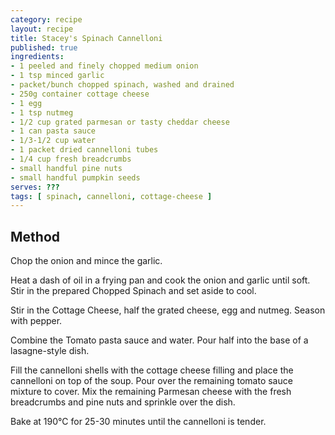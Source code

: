 ```yaml
---
category: recipe
layout: recipe
title: Stacey's Spinach Cannelloni
published: true
ingredients:
- 1 peeled and finely chopped medium onion
- 1 tsp minced garlic
- packet/bunch chopped spinach, washed and drained
- 250g container cottage cheese
- 1 egg
- 1 tsp nutmeg
- 1/2 cup grated parmesan or tasty cheddar cheese
- 1 can pasta sauce
- 1/3-1/2 cup water
- 1 packet dried cannelloni tubes
- 1/4 cup fresh breadcrumbs
- small handful pine nuts
- small handful pumpkin seeds
serves: ???
tags: [ spinach, cannelloni, cottage-cheese ]
---
```

## Method ##

Chop the onion and mince the garlic.

Heat a dash of oil in a frying pan and cook the onion and garlic until soft. Stir in the prepared Chopped Spinach and
set aside to cool.

Stir in the Cottage Cheese, half the grated cheese, egg and nutmeg. Season with pepper.

Combine the Tomato pasta sauce and water. Pour half into the base of a lasagne-style dish.

Fill the cannelloni shells with the cottage cheese filling and place the cannelloni on top of the soup. Pour over the
remaining tomato sauce mixture to cover. Mix the remaining Parmesan cheese with the fresh breadcrumbs and pine nuts and
sprinkle over the dish.

Bake at 190&deg;C for 25-30 minutes until the cannelloni is tender.
